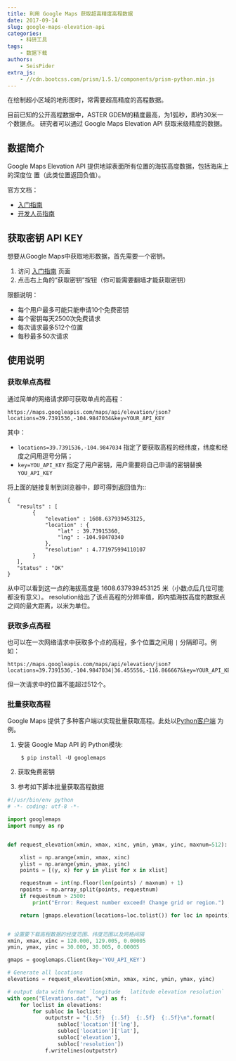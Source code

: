 ```yaml
---
title: 利用 Google Maps 获取超高精度高程数据
date: 2017-09-14
slug: google-maps-elevation-api
categories:
    - 科研工具
tags:
    - 数据下载
authors:
    - SeisPider
extra_js:
    - //cdn.bootcss.com/prism/1.5.1/components/prism-python.min.js
---
```


在绘制超小区域的地形图时，常需要超高精度的高程数据。

目前已知的公开高程数据中，ASTER GDEM的精度最高，为1弧秒，即约30米一个数据点。
研究者可以通过 Google Maps Elevation API 获取米级精度的数据。

## 数据简介

Google Maps Elevation API 提供地球表面所有位置的海拔高度数据，包括海床上的深度位
置（此类位置返回负值）。

官方文档：

- [入门指南](https://developers.google.cn/maps/documentation/elevation/start?hl=zh-cn)
- [开发人员指南](https://developers.google.cn/maps/documentation/elevation/intro?hl=zh-cn)

## 获取密钥 API KEY

想要从Google Maps中获取地形数据，首先需要一个密钥。

1. 访问 [入门指南](https://developers.google.cn/maps/documentation/elevation/start?hl=zh-cn) 页面
2. 点击右上角的“获取密钥”按钮（你可能需要翻墙才能获取密钥）

限额说明：

- 每个用户最多可能只能申请10个免费密钥
- 每个密钥每天2500次免费请求
- 每次请求最多512个位置
- 每秒最多50次请求

## 使用说明

### 获取单点高程

通过简单的网络请求即可获取单点的高程：

```
https://maps.googleapis.com/maps/api/elevation/json?locations=39.7391536,-104.9847034&key=YOUR_API_KEY
```
其中：

- `locations=39.7391536,-104.9847034` 指定了要获取高程的经纬度，纬度和经度之间用逗号分隔；
- `key=YOU_API_KEY` 指定了用户密钥，用户需要将自己申请的密钥替换 `YOU_API_KEY`

将上面的链接复制到浏览器中，即可得到返回值为::

    {
       "results" : [
            {
                "elevation" : 1608.637939453125,
                "location" : {
                    "lat" : 39.73915360,
                    "lng" : -104.98470340
                },
                "resolution" : 4.771975994110107
            }
       ],
       "status" : "OK"
    }

从中可以看到这一点的海拔高度是 1608.637939453125 米（小数点后几位可能都没有意义）。
resolution给出了该点高程的分辨率值，即内插海拔高度的数据点之间的最大距离，以米为单位。

### 获取多点高程

也可以在一次网络请求中获取多个点的高程，多个位置之间用 `|` 分隔即可。例如：

```
https://maps.googleapis.com/maps/api/elevation/json?locations=39.7391536,-104.9847034|36.455556,-116.866667&key=YOUR_API_KEY
```

但一次请求中的位置不能超过512个。

### 批量获取高程

Google Maps 提供了多种客户端以实现批量获取高程。此处以[Python客户端](https://github.com/googlemaps/google-maps-services-python/) 为例。

1. 安装 Google Map API 的 Python模块:

        $ pip install -U googlemaps

2. 获取免费密钥
3. 参考如下脚本批量获取高程数据

``` python
#!/usr/bin/env python
# -*- coding: utf-8 -*-

import googlemaps
import numpy as np


def request_elevation(xmin, xmax, xinc, ymin, ymax, yinc, maxnum=512):

    xlist = np.arange(xmin, xmax, xinc)
    ylist = np.arange(ymin, ymax, yinc)
    points = [(y, x) for y in ylist for x in xlist]

    requestnum = int(np.floor(len(points) / maxnum) + 1)
    npoints = np.array_split(points, requestnum)
    if requestnum > 2500:
        print("Error: Request number exceed! Change grid or region.")

    return [gmaps.elevation(locations=loc.tolist()) for loc in npoints]


# 设置要下载高程数据的经度范围、纬度范围以及网格间隔
xmin, xmax, xinc = 120.000, 129.005, 0.00005
ymin, ymax, yinc = 30.000, 30.005, 0.00005

gmaps = googlemaps.Client(key='YOU_API_KEY')

# Generate all locations
elevations = request_elevation(xmin, xmax, xinc, ymin, ymax, yinc)

# output data with format `longitude   latitude elevation resolution`
with open("Elevations.dat", "w") as f:
    for loclist in elevations:
        for subloc in loclist:
            outputstr = "{:.5f}  {:.5f}  {:.5f}  {:.5f}\n".format(
                subloc['location']['lng'],
                subloc['location']['lat'],
                subloc['elevation'],
                subloc['resolution'])
            f.writelines(outputstr)
```
